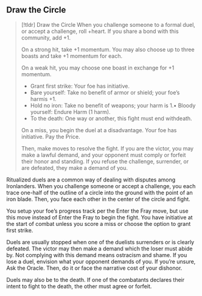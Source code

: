 ## Draw the Circle
>[!tldr] Draw the Circle
>When you challenge someone to a formal duel, or accept a challenge, roll +heart. If you share a bond with this community, add +1.
>
>On a strong hit, take +1 momentum. You may also choose up to three boasts and take +1 momentum for each.
>
>On a weak hit, you may choose one boast in exchange for +1 momentum.
>- Grant first strike: Your foe has initiative.
>- Bare yourself: Take no benefit of armor or shield; your foe’s harmis +1.
>- Hold no iron: Take no benefit of weapons; your harm is 1.• Bloody yourself: Endure Harm (1 harm).
>- To the death: One way or another, this fight must end withdeath.
>
>On a miss, you begin the duel at a disadvantage. Your foe has initiative. Pay the Price.
>
>Then, make moves to resolve the fight. If you are the victor, you may make a lawful demand, and your opponent must comply or forfeit their honor and standing. If you refuse the challenge, surrender, or are defeated, they make a demand of you.

Ritualized duels are a common way of dealing with disputes among Ironlanders. When you challenge someone or accept a challenge, you each trace one-half of the outline of a circle into the ground with the point of an iron blade. Then, you face each other in the center of the circle and fight.

You setup your foe’s progress track per the Enter the Fray move, but use this move instead of Enter the Fray to begin the fight. You have initiative at the start of combat unless you score a miss or choose the option to grant first strike.

Duels are usually stopped when one of the duelists surrenders or is clearly defeated. The victor may then make a demand which the loser must abide by. Not complying with this demand means ostracism and shame. If you lose a duel, envision what your opponent demands of you. If you’re unsure, Ask the Oracle. Then, do it or face the narrative cost of your dishonor.

Duels may also be to the death. If one of the combatants declares their intent to fight to the death, the other must agree or forfeit.